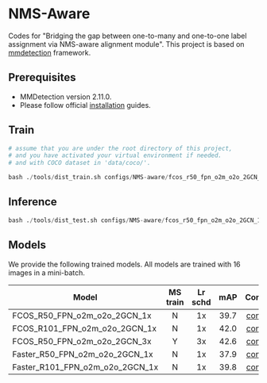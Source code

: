# NMS-Aware
Codes for "Bridging the gap between one-to-many and one-to-one label assignment via NMS-aware alignment module". This project is based on [mmdetection](https://github.com/open-mmlab/mmdetection) framework.
## Prerequisites
- MMDetection version 2.11.0.
- Please follow official [installation](https://github.com/open-mmlab/mmdetection/blob/master/docs/en/get_started.md/#Installation) guides.
## Train

```python
# assume that you are under the root directory of this project,
# and you have activated your virtual environment if needed.
# and with COCO dataset in 'data/coco/'.

bash ./tools/dist_train.sh configs/NMS-aware/fcos_r50_fpn_o2m_o2o_2GCN_1x.py 2
```

## Inference

```python
bash ./tools/dist_test.sh configs/NMS-aware/fcos_r50_fpn_o2m_o2o_2GCN_1x.py work_dirs/fcos_r50_fpn_o2m_o2o_2GCN_1x/epoch_12.pth 4 --eval bbox
```

## Models

We provide the following trained models. All models are trained with 16 images in a mini-batch.

Model | MS train | Lr schd | mAP| Config | Download
---|:---:|:---:|:---:|:---:|:---:
FCOS_R50_FPN_o2m_o2o_2GCN_1x   | N | 1x | 39.7| [config](configs/NMS-aware/fcos_r50_fpn_o2m_o2o_2GCN_1x.py) | [baidu](https://pan.baidu.com/s/1ZQWsSyWRvJfNeCZoHMt-Jw)
FCOS_R101_FPN_o2m_o2o_2GCN_1x   | N | 1x | 42.0| [config](configs/NMS-aware/fcos_r101_fpn_o2m_o2o_2GCN_1x.py) | [baidu](https://pan.baidu.com/s/1425pZx7ppaA4Kugc4koiIQ)
FCOS_R50_FPN_o2m_o2o_2GCN_3x   | Y | 3x | 42.6| [config](configs/NMS-aware/fcos_r50_fpn_o2m_o2o_2GCN_3x_ms.py) | [baidu](https://pan.baidu.com/s/1pVldhweuqQm5oWqFnCaFXA)
Faster_R50_FPN_o2m_o2o_2GCN_1x | N | 1x | 37.9| [config](configs/NMS-aware/faster_rcnn_r50_fpn_o2m_o2o_2GCN_1x.py) | [baidu](https://pan.baidu.com/s/1nTQSFRd_MsduMr0RN6dG8Q)
Faster_R101_FPN_o2m_o2o_2GCN_1x | N | 1x | 39.8| [config](configs/NMS-aware/faster_rcnn_r101_fpn_o2m_o2o_2GCN_1x.py) | [baidu](https://pan.baidu.com/s/1tUbqBBOB89-EF82UsUAkgg)
